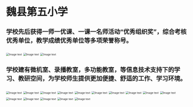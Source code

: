 # 魏县第五小学
### 学校先后获得一师一优课、一课一名师活动“优秀组织奖”，综合考核优秀单位，教学成绩优秀单位等多项荣誉称号。
<img src="/picture/图片2.png" alt="Image text" style="zoom:50%;" />
<img src="/picture/图片3.png" alt="Image text" style="zoom:50%;" />
<img src="/picture/图片4.png" alt="Image text" style="zoom:50%;" />

### 学校建有微机室、录播教室，多功能教室，等信息技术支持下的学习、教研空间，为学校师生提供更加便捷、舒适的工作、学习环境。
<img src="/picture/图片5.png" alt="Image text" style="zoom:50%;" />
<img src="/picture/图片6.png" alt="Image text" style="zoom:50%;" />
<img src="/picture/图片7.png" alt="Image text" style="zoom:50%;" />

<img src="/picture/图片8.png" alt="Image text" style="zoom:50%;" />
<img src="/picture/图片9.png" alt="Image text" style="zoom:50%;" />
<img src="/picture/图片10.png" alt="Image text" style="zoom:50%;" />

<img src="/picture/图片11.png" alt="Image text" style="zoom:50%;" />
<img src="/picture/图片12.png" alt="Image text" style="zoom:50%;" />
<img src="/picture/图片13.png" alt="Image text" style="zoom:50%;" />
<img src="/picture/图片14.png" alt="Image text" style="zoom:50%;" />
<img src="/picture/图片15.png" alt="Image text" style="zoom:50%;" />
<img src="/picture/图片16.png" alt="Image text" style="zoom:50%;" />
<img src="/picture/图片17.png" alt="Image text" style="zoom:50%;" />
<img src="/picture/图片18.png" alt="Image text" style="zoom:50%;" />
<img src="/picture/图片19.png" alt="Image text" style="zoom:50%;" />
